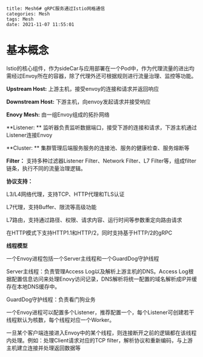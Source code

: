 

```
title: Mesh6# gRPC服务通过Istio网格通信
categories: Mesh
tags: Mesh
date: 2021-11-07 11:55:01
```





# 基本概念



Istio的核心组件，作为sideCar与应用部署在一个Pod中，作为代理流量的进出均需经过Envoy所在的容器，除了代理外还可根据规则进行流量治理、监控等功能。



**Upstream Host:** 上游主机，接受envoy的连接和请求并返回响应

**Downstream Host:** 下游主机，向envoy发起请求并接受响应

**Enovy Mesh:** 由一组Envoy组成的拓扑网络

**Listener: **  监听器负责监听数据端口，接受下游的连接和请求，下游主机通过Listener连接Envoy

**Cluster: ** 集群管理后端服务服务的连接池、服务的健康检查、服务熔断等

**Filter：** 支持多种过滤器Listener Filter、Network Filter、L7 Filter等，组成filter链条，执行不同的流量治理逻辑。



**协议支持：** 

L3/L4网络代理，支持TCP、HTTP代理和TLS认证

L7代理，支持Buffer、限流等高级功能

L7路由，支持通过路径、权限、请求内容、运行时间等参数重定向路由请求

在HTTP模式下支持HTTP1.1和HTTP/2，同时支持基于HTTP/2的gRPC





**线程模型** 

一个Envoy进程包括一个Server主线程和一个GuardDog守护线程

Server主线程：负责管理Access Log以及解析上游主机的DNS。Access Log根据配置信息访问来处理Enovy访问记录，DNS解析将统一配置的域名解析成IP并缓存在本地DNS缓存中。



GuardDog守护线程：负责看门狗业务



一个Envoy进程可以配置多个Listener，推荐配置一个，每个Listener可创建若干线程默认为核数，每个线程对应一个Worker。

一旦某个客户端连接进入Envoy中的某个线程，则连接断开之前的逻辑都在该线程内处理。例如：处理Client请求对应的TCP filter，解析协议和重新编码，与上游主机建立连接并处理返回数据等


























